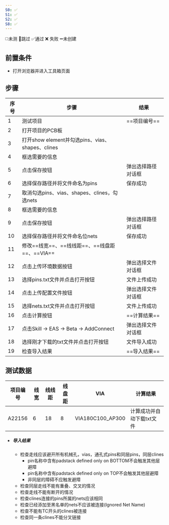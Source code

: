 ```yaml
---
S0: ✅
S1: ✅
S2: ✅
S8: ✅
---
```

◻️未测    🚫跳过     ✅通过    ❌ 失败    ➖未创建

## 前置条件

- 打开浏览器并进入工具箱页面

## 步骤

| 序号  | 步骤                                       | 结果        |
| --- | ---------------------------------------- | --------- |
| 1   | 测试项目                                     | ==项目编号==  |
| 2   | 打开项目的PCB板                                |           |
| 3   | 打开show element并勾选pins、vias、shapes、clines |           |
| 4   | 框选需要的信息                                  |           |
| 5   | 点击保存按钮                                   | 弹出选择路径对话框 |
| 6   | 选择保存路径并将文件命名为pins                        | 保存成功      |
| 7   | 取消勾选pins、vias、shapes、clines，勾选nets       |           |
| 8   | 框选需要的信息                                  |           |
| 9   | 点击保存按钮                                   | 弹出选择路径对话框 |
| 10  | 选择保存路径并将文件命名位nets                        | 保存成功      |
| 11  | 修改==线宽==、==线线距==、==线盘距==、==VIA==         |           |
| 12  | 点击上传环境数据按钮                               | 弹出选择文件对话框 |
| 13  | 选择pins.txt文件并点击打开按钮                      | 文件上传成功    |
| 14  | 点击上传配置文件按钮                               | 弹出选择文件对话框 |
| 15  | 选择nets.txt文件并点击打开按钮                      | 文件上传成功    |
| 16  | 点击计算按钮                                   | ==计算结果==  |
| 17  | 点击Skill -> EAS -> Beta -> AddConnect     | 弹出选择文件对话框 |
| 18  | 选择刚才下载的txt文件并点击打开按钮                      | 文件导入成功    |
| 19  | 检查导入结果                                   | ==导入结果==  |

## 测试数据
| 项目编号 | 线宽 | 线线距 | 线盘距 | VIA | 计算结果 |
| ---- | ---- | ---- | ---- | ---- | ---- |
| A22156 | 6 | 18 | 8 | VIA180C100_AP300 | 计算成功并自动下载txt文件 |

- ##### 导入结果
	- 检查走线应该避开所有机械孔，vias，通孔式pins和同层pins，同层clines
		- pin名称中含有padstack defined only on BOTTOM不会触发其他层避障
		- pin名称中含有padstack defined only on TOP不会触发其他层避障
		- 非同层的障碍不应触发避障
	- 检查同层走线不能有重叠、交叉的情况
	- 检查走线不能有断开的情况
	- 检查clines连接的pins所属的nets应该相同
	- 检查已经添加至黑名单的nets不应该被连接(Ignored Net Name)
	- 检查不能有TC开头的clines被连接
	- 检查同一条clines不能分叉链接
